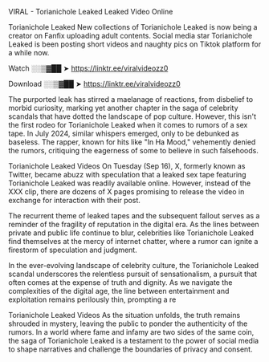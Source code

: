 VIRAL - Torianichole Leaked Leaked Video Online

Torianichole Leaked New collections of Torianichole Leaked is now being a creator on Fanfix uploading adult contents. Social media star Torianichole Leaked is been posting short videos and naughty pics on Tiktok platform for a while now.

Watch ░░▒▓██ ➤ https://linktr.ee/viralvideozz0

Download ░░▒▓██ ➤ https://linktr.ee/viralvideozz0

The purported leak has stirred a maelanage of reactions, from disbelief to morbid curiosity, marking yet another chapter in the saga of celebrity scandals that have dotted the landscape of pop culture. However, this isn't the first rodeo for Torianichole Leaked when it comes to rumors of a sex tape. In July 2024, similar whispers emerged, only to be debunked as baseless. The rapper, known for hits like "In Ha Mood," vehemently denied the rumors, critiquing the eagerness of some to believe in such falsehoods.

Torianichole Leaked Videos
On Tuesday (Sep 16), X, formerly known as Twitter, became abuzz with speculation that a leaked sex tape featuring Torianichole Leaked was readily available online. However, instead of the XXX clip, there are dozens of X pages promising to release the video in exchange for interaction with their post.

The recurrent theme of leaked tapes and the subsequent fallout serves as a reminder of the fragility of reputation in the digital era. As the lines between private and public life continue to blur, celebrities like Torianichole Leaked find themselves at the mercy of internet chatter, where a rumor can ignite a firestorm of speculation and judgment.

In the ever-evolving landscape of celebrity culture, the Torianichole Leaked scandal underscores the relentless pursuit of sensationalism, a pursuit that often comes at the expense of truth and dignity. As we navigate the complexities of the digital age, the line between entertainment and exploitation remains perilously thin, prompting a re

Torianichole Leaked Videos
As the situation unfolds, the truth remains shrouded in mystery, leaving the public to ponder the authenticity of the rumors. In a world where fame and infamy are two sides of the same coin, the saga of Torianichole Leaked is a testament to the power of social media to shape narratives and challenge the boundaries of privacy and consent.
